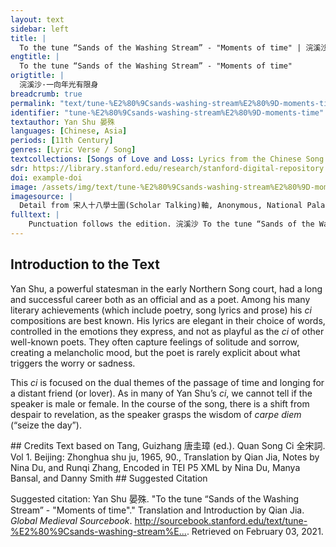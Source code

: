 ```yaml
---
layout: text
sidebar: left
title: |
  To the tune “Sands of the Washing Stream” - "Moments of time" | 浣溪沙·一向年光有限身
engtitle: |
  To the tune “Sands of the Washing Stream” - "Moments of time"
origtitle: |
  浣溪沙·一向年光有限身
breadcrumb: true
permalink: "text/tune-%E2%80%9Csands-washing-stream%E2%80%9D-moments-time"
identifier: "tune-%E2%80%9Csands-washing-stream%E2%80%9D-moments-time"
textauthor: Yan Shu 晏殊
languages: [Chinese, Asia]
periods: [11th Century]
genres: [Lyric Verse / Song]
textcollections: [Songs of Love and Loss: Lyrics from the Chinese Song Dynasty, Love Songs of the Medieval World: Lyrics from Europe and Asia]
sdr: https://library.stanford.edu/research/stanford-digital-repository 
doi: example-doi 
image: /assets/img/text/tune-%E2%80%9Csands-washing-stream%E2%80%9D-moments-time.jpg
imagesource: |
  Detail from 宋人十八學士圖(Scholar Talking)軸, Anonymous, National Palace Museum, Accession Number: K2A000857N000000000PAA [Public Domain]
fulltext: |
    Punctuation follows the edition. 浣溪沙 To the tune “Sands of the Washing Stream” 一向年光有限身。 Moments of time and limited life, 等閒離別易銷魂。 Even casual partings can easily consume the soul. 酒筵歌席莫辭頻。 Do not decline the chance to drink with friends and listen to songs. 滿目山河空念遠， Mountains and rivers fill up my eyes, I yearn in vain for the one faraway. 落花風雨更傷春。 The falling flowers and windy rains engrave the spring melancholy. 不如憐取眼前人。 Best to love the one before your eyes. 
---
```

## Introduction to the Text 
<p>Yan Shu, a powerful statesman in the early Northern Song court, had a long and successful career both as an official and as a poet. Among his many literary achievements (which include poetry, song lyrics and prose) his <em>ci</em> compositions are best known. His lyrics are elegant in their choice of words, controlled in the emotions they express, and not as playful as the <em>ci</em> of other well-known poets. They often capture feelings of solitude and sorrow, creating a melancholic mood, but the poet is rarely explicit about what triggers the worry or sadness.</p> <p dir="ltr" id="docs-internal-guid-e34d3aad-7fff-29bb-0a9d-c063b218da13">This <em>ci</em> is focused on the dual themes of the passage of time and longing for a distant friend (or lover). As in many of Yan Shu’s <em>ci</em>, we cannot tell if the speaker is male or female. In the course of the song, there is a shift from despair to revelation, as the speaker grasps the wisdom of <em>carpe diem</em> (“seize the day”).</p>
## Credits
Text based on Tang, Guizhang 唐圭璋 (ed.). Quan Song Ci 全宋詞. Vol 1. Beijing: Zhonghua shu ju, 1965, 90., 
Translation by Qian Jia, Notes by Nina Du,  and Runqi Zhang, 
Encoded in TEI P5 XML by Nina Du, Manya Bansal,  and Danny Smith
## Suggested Citation
<p>Suggested citation: Yan Shu 晏殊.  "To the tune “Sands of the Washing Stream” - "Moments of time"." Translation and Introduction by Qian Jia. <em>Global Medieval Sourcebook</em>. <a href="http://sourcebook.stanford.edu/text/tune-%E2%80%9Csands-washing-stream%E2%80%9D-moments-time">http://sourcebook.stanford.edu/text/tune-%E2%80%9Csands-washing-stream%E...</a>. Retrieved on February 03, 2021.</p>